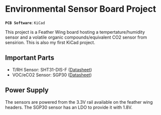 # Environmental Sensor Board Project

**`PCB Software`**: `KiCad`

This project is a Feather Wing board hosting a tempertature/humidity sensor and a volatile organic compounds/equivalent CO2 sensor from sensirion.
This is also my first KiCad project.

## Important Parts

- T/RH Sensor: SHT31-DIS-F ([Datasheet](https://www.sensirion.com/fileadmin/user_upload/customers/sensirion/Dokumente/0_Datasheets/Humidity/Sensirion_Humidity_Sensors_SHT3x_Datasheet_digital.pdf))
- VOC/eCO2 Sensor: SGP30 ([Datasheet](https://www.sensirion.com/fileadmin/user_upload/customers/sensirion/Dokumente/0_Datasheets/Gas/Sensirion_Gas_Sensors_SGP30_Datasheet.pdf))

## Power Supply

The sensors are powered from the 3.3V rail available on the feather wing headers.
The SGP30 sensor has an LDO to provide it with 1.8V.
